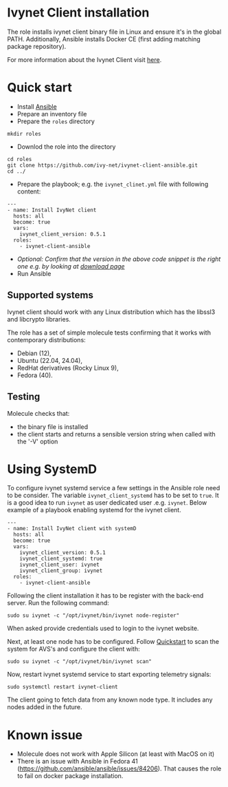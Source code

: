 # Ivynet Client installation

The role installs ivynet client binary file in Linux and ensure it's in the global PATH.
Additionally, Ansible installs Docker CE (first adding matching package repository).

For more information about the Ivynet Client visit [here](https://docs.ivynet.dev/).

# Quick start

* Install [Ansible](https://docs.ansible.com/ansible/latest/installation_guide/intro_installation.html#installing-and-upgrading-ansible)
* Prepare an inventory file
* Prepare the `roles` directory
```
mkdir roles
```
* Downlod the role into the directory
```
cd roles
git clone https://github.com/ivy-net/ivynet-client-ansible.git
cd ../
```
* Prepare the playbook; e.g. the `ivynet_clinet.yml` file with following content:
```
---
- name: Install IvyNet client
  hosts: all
  become: true
  vars:
    ivynet_client_version: 0.5.1
  roles:
    - ivynet-client-ansible
```
* _Optional: Confirm that the version in the above code snippet is the right one e.g. by looking at [download page](https://storage.googleapis.com/ivynet-share/index.html)_
* Run Ansible
## Supported systems

Ivynet client should work with any Linux distribution which has the libssl3 and libcrypto libraries.

The role has a set of simple molecule tests confirming that it works with contemporary distributions:

- Debian (12),
- Ubuntu (22.04, 24.04),
- RedHat derivatives (Rocky Linux 9),
- Fedora (40).


## Testing

Molecule checks that:
- the binary file is installed
- the client starts and returns a sensible version string when called with the '-V' option


# Using SystemD

To configure ivynet systemd service a few settings in the Ansible role need to be consider.
The variable `ivynet_client_systemd` has to be set to `true`.
It is a good idea to run `ivynet` as user dedicated user .e.g. `ivynet`.
Below example of a playbook enabling systemd for the ivynet client.
```
---
- name: Install IvyNet client with systemD
  hosts: all
  become: true
  vars:
    ivynet_client_version: 0.5.1
    ivynet_client_systemd: true
    ivynet_client_user: ivynet
    ivynet_client_group: ivynet
  roles:
    - ivynet-client-ansible

```

Following the client installation it has to be register with the back-end server.
Run the following command:
```
sudo su ivynet -c "/opt/ivynet/bin/ivynet node-register"
```
When asked provide credentials used to login to the ivynet website.

Next, at least one node has to be configured.
Follow [Quickstart](https://docs.ivynet.dev/docs/client/QuickstartGuide#scan-for-active-nodes-avss) to scan the system for AVS's and configure the client with:
```
sudo su ivynet -c "/opt/ivynet/bin/ivynet scan"
```

Now, restart ivynet systemd service to start exporting telemetry signals:
```
sudo systemctl restart ivynet-client
```
The client going to fetch data from any known node type.
It includes any nodes added in the future.


# Known issue

- Molecule does not work with Apple Silicon (at least with MacOS on it)
- There is an issue with Ansible in Fedora 41 (https://github.com/ansible/ansible/issues/84206).
That causes the role to fail on docker package installation.
